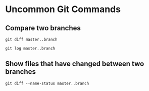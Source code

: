 # Uncommon Git Commands

## Compare two branches

    git diff master..branch

    git log master..branch

## Show files that have changed between two branches

    git diff --name-status master..branch
